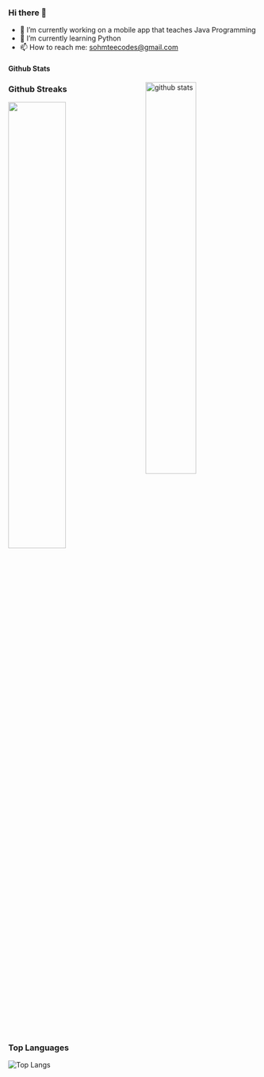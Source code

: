 ### Hi there 👋

<!--
**Sohmteee/Sohmteee** is a ✨ _special_ ✨ repository because its `README.md` (this file) appears on your GitHub profile.

Here are some ideas to get you started:

- 🔭 I’m currently working on ...
- 🌱 I’m currently learning ...
- 👯 I’m looking to collaborate on ...
- 🤔 I’m looking for help with ...
- 💬 Ask me about ...
- 📫 How to reach me: ...
- 😄 Pronouns: ...
- ⚡ Fun fact: ...
-->

- 🔭 I’m currently working on a mobile app that teaches Java Programming
- 🌱 I’m currently learning Python
- 📫 How to reach me: sohmteecodes@gmail.com


#### Github Stats
<img src="https://github-readme-stats.vercel.app/api?username=sohmteee&show_icons=true&theme=gotham" alt="github stats" width="45%" align="right"/>

### Github Streaks
<img src="https://github-readme-streak-stats.herokuapp.com/?user=sohmteee&theme=dark" width="48%" >

### Top Languages
 ![Top Langs](https://github-readme-stats.vercel.app/api/top-langs/?username=sohmteee&layout=compact)
